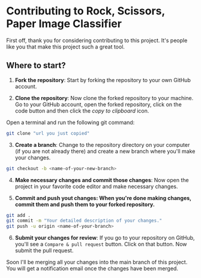 # Contributing to Rock, Scissors, Paper Image Classifier

First off, thank you for considering contributing to this project. It's people like you that make this project such a great tool.

## Where to start?

1. **Fork the repository**: Start by forking the repository to your own GitHub account.

2. **Clone the repository**: Now clone the forked repository to your machine. Go to your GitHub account, open the forked repository, click on the code button and then click the _copy to clipboard_ icon.

Open a terminal and run the following git command:

```bash
git clone "url you just copied"
```

3. **Create a branch**: Change to the repository directory on your computer (if you are not already there) and create a new branch where you'll make your changes.

```bash
git checkout -b <name-of-your-new-branch>
```

4. **Make necessary changes and commit those changes**: Now open the project in your favorite code editor and make necessary changes.

5. **Commit and push yout changes: When you're done making changes, commit them and push them to your forked repository.**

```bash
git add .
git commit -m "Your detailed description of your changes."
git push -u origin <name-of-your-branch>
```

6. **Submit your changes for review**: If you go to your repository on GitHub, you'll see a `Compare & pull request` button. Click on that button. Now submit the pull request.

Soon I'll be merging all your changes into the main branch of this project. You will get a notification email once the changes have been merged.